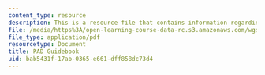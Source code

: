 ```yaml
---
content_type: resource
description: This is a resource file that contains information regarding PAD guidebook.
file: /media/https%3A/open-learning-course-data-rc.s3.amazonaws.com/wgs-693-gender-race-and-the-complexities-of-science-and-technology-a-problem-based-learning-experiment-spring-2009/bab5431f17ab0365e661dff858dc73d4_MITWGS_693S09_sw01_Inst.pdf
file_type: application/pdf
resourcetype: Document
title: PAD Guidebook
uid: bab5431f-17ab-0365-e661-dff858dc73d4
---
```

